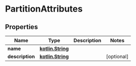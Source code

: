 # PartitionAttributes

## Properties
Name | Type | Description | Notes
------------ | ------------- | ------------- | -------------
**name** | [**kotlin.String**](.md) |  | 
**description** | [**kotlin.String**](.md) |  |  [optional]
